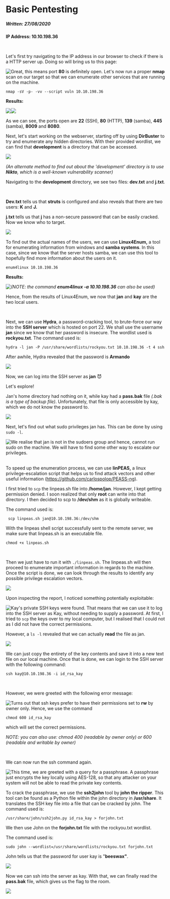 # Basic Pentesting

##### Written: 27/08/2020

**IP Address: 10.10.198.36**

<br>

Let's first try navigating to the IP address in our browser to check if there is a HTTP server up. Doing so will bring us to this page:

<img style="float: left;" src="screenshots/screenshot1.png">

Great, this means port **80** is definitely open. Let's now run a proper **nmap** scan on our target so that we can enumerate other services that are running on the machine.

```
nmap -sV -p- -vv --script vuln 10.10.198.36 
```

**Results:**

<img style="float: left;" src="screenshots/screenshot2.png">

<img style="float: left;" src="screenshots/screenshot3.png">

<br>

As we can see, the ports open are **22** (SSH), **80** (HTTP), **139** (samba), **445** (samba), **8009** and **8080**.

Next, let's start working on the webserver, starting off by using **DirBuster** to try and enumerate any hidden directories. With their provided wordlist, we can find that **development** is a directory that can be accessed.

<img style="float: left;" src="screenshots/screenshot4.png">

<br>

*(An alternate method to find out about the 'development' directory is to use **Nikto**, which is a well-known vulnerability scanner)*

Navigating to the **development** directory, we see two files: **dev.txt** and **j.txt**.

<br>

**Dev.txt** tells us that **struts** is configured and also reveals that there are two users: **K** and **J.** 

**j.txt** tells us that **j** has a non-secure password that can be easily cracked. Now we know who to target.

<img style="float: left;" src="screenshots/screenshot5.png">

<br>

To find out the actual names of the users, we can use **Linux4Enum,** a tool for enumerating information from windows and **samba systems**. In this case, since we know that the server hosts samba, we can use this tool to hopefully find more information about the users on it.

```
enum4linux 10.10.198.36
```

**Results:**

<img style="float: left;" src="screenshots/screenshot6.png">

*(NOTE: the command **enum4linux -a 10.10.198.36** can also be used)*

Hence, from the results of Linux4Enum, we now that **jan** and **kay** are the two local users.

<br>

Next, we can use **Hydra**, a password-cracking tool, to brute-force our way into the **SSH server** which is hosted on port 22. We shall use the username **jan** since we know that her password is insecure. The wordlist used is **rockyou.txt**. The command used is:

```
hydra -l jan -P /usr/share/wordlists/rockyou.txt 10.10.198.36 -t 4 ssh
```

After awhile, Hydra revealed that the password is **Armando**

<img style="float: left;" src="screenshots/screenshot7.png">

<br>

Now, we can log into the SSH server as **jan** :smiling_imp: 

Let's explore!

Jan's home directory had nothing on it, while kay had a **pass.bak** file *(.bak is a type of backup file)*. Unfortunately, that file is only accessible by kay, which we do not know the password to. 

<img style="float: left;" src="screenshots/screenshot8.png">

<br>

Next, let's find out what sudo privileges jan has. This can be done by using ```sudo -l```. 

<img style="float: left;" src="screenshots/screenshot9.png">

We realise that jan is not in the sudoers group and hence, cannot run sudo on the machine. We will have to find some other way to escalate our privileges.

<br>To speed up the enumeration process, we can use **linPEAS,** a linux privilege-escalation script that helps us to find attack vectors and other useful information (https://github.com/carlospolop/PEASS-ng).

I first tried to ```scp``` the linpeas.sh file into **/home/jan**. However, I kept getting permission denied. I soon realized that only **root** can write into that directory. I then decided to scp to **/dev/shm** as it is globally writeable.

The command used is:

```
 scp linpeas.sh jan@10.10.198.36:/dev/shm
```

With the linpeas shell script successfully sent to the remote server, we make sure that linpeas.sh is an executable file.

```
chmod +x linpeas.sh
```

<br>

Then we just have to run it with ```./linpeas.sh```. The linpeas.sh will then proceed to enumerate important information in regards to the machine. Once the script is done, we can look through the results to identify any possible privilege escalation vectors.

<img style="float: left;" src="screenshots/screenshot10.png">

<br>

Upon inspecting the report, I noticed something potentially exploitable:

<img style="float: left;" src="screenshots/screenshot11.png">

Kay's private SSH keys were found. That means that we can use it to log into the SSH server as Kay, without needing to supply a password. At first, I tried to ```scp``` the keys over to my local computer, but I realised that I could not as I did not have the correct permissions. 

However, a ```ls -l``` revealed that we can actually **read** the file as jan.

<img style="float: left;" src="screenshots/screenshot12.png">

<br>

We can just copy the entirety of the key contents and save it into a new text file on our local machine. Once that is done, we can login to the SSH server with the following command:

```
ssh kay@10.10.198.36 -i id_rsa_kay
```

<br>

However, we were greeted with the following error message:

<img style="float: left;" src="screenshots/screenshot13.png">

Turns out that ssh keys prefer to have their permissions set to **rw** by owner only. Hence, we use the command 

```
chmod 600 id_rsa_kay
```

which will set the correct permissions.

*NOTE: you can also use: chmod 400 (readable by owner only) or 600 (readable and writable by owner)*

<br>

We can now run the ssh command again.

<img style="float: left;" src="screenshots/screenshot14.png">

This time, we are greeted with a query for a passphrase. A passphrase just encrypts the key locally using AES-128, so that any attacker on your system will not be able to read the private key contents.

To crack the passphrase, we use the **ssh2john** tool by **john the ripper**. This tool can be found as a Python file within the john directory in **/usr/share**. It translates the SSH key file into a file that can be cracked by john. The command used is:

```
/usr/share/john/ssh2john.py id_rsa_kay > forjohn.txt
```

We then use John on the **forjohn.txt** file with the rockyou.txt wordlist.

The command used is: 

```
sudo john --wordlist=/usr/share/wordlists/rockyou.txt forjohn.txt
```

John tells us that the password for user kay is "**beeswax"**.

<img style="float: left;" src="screenshots/screenshot15.png">

<br>

Now we can ssh into the server as kay. With that, we can finally read the **pass.bak** file, which gives us the flag to the room.

<img style="float: left;" src="screenshots/screenshot16.png">

